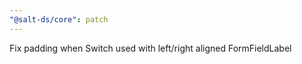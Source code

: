 ```yaml
---
"@salt-ds/core": patch
---
```


Fix padding when Switch used with left/right aligned FormFieldLabel
